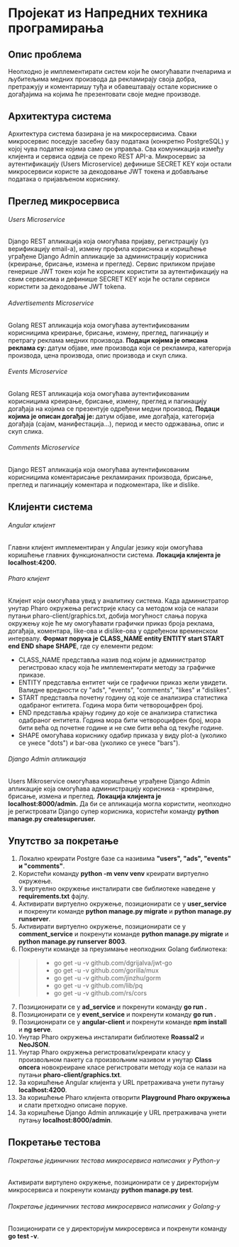 # Пројекат из Напредних техника програмирања

## Опис проблема
Неопходно је имплементирати систем који ће омогућавати пчеларима и љубитељима медних производа да рекламирају своја добра, претражују и коментаришу туђа и обавештавају остале кориснике о догађајима на којима ће презентовати своје медне производе.

## Архитектура система
Архитектура система базирана је на микросервисима. Сваки микросервис поседује засебну базу података (конкретно PostgreSQL) у којој чува податке којима само он управља. Сва комуникација између клијента и сервиса одвија се преко REST API-а. Микросервис за аутентификацију (Users Microservice) дефинише SECRET KEY који остали микросервиси користе за декодовање JWT токена и добављање података о пријављеном кориснику.

## Преглед микросервиса

###### Users Microservice
Django REST апликација која омогућава пријаву, регистрацију (уз верификацију email-а), измену профила корисника и коришћење уграђене Django Admin апликације за администрацију корисника (креирање, брисање, измена и преглед). Сервис приликом пријаве генерише JWT токен који ће корисник користити за аутентификацију на свим сервисима и дефинише SECRET KEY који ће остали сервиси користити за декодовање JWT tokena.

###### Advertisements Microservice
Golang REST апликација која омогућава аутентификованим корисницима креирање, брисање, измену, преглед, пагинацију и претрагу реклама медних производа. <b>Подаци којима је описана реклама су: </b>датум објаве, име производа који се рекламира, категорија производа, цена производа, опис производа и скуп слика.

###### Events Microservice
Golang REST апликација која омогућава аутентификованим корисницима креирање, брисање, измену, преглед и пагинацију догађаја на којима се презентује одређени медни производ. <b>Подаци којима је описан догађај је: </b>датум објаве, име догађаја, категорија догађаја (сајам, манифестација...), период и место одржавања, опис и скуп слика.

###### Comments Microservice
Django REST апликација која омогућава аутентификованим корисницима коментарисање рекламираних производа, брисање, преглед и пагинацију коментара и подкоментара, like и dislike.

## Клијенти система

###### Angular клијент
Главни клијент имплементиран у Angular језику који омогућава коришћење главних функционалности система. <b>Локација клијента је localhost:4200.</b>

###### Pharo клијент
Клијент који омогућава увид у аналитику система. Када администратор унутар Pharo окружења регистријe класу са методом која се налази путањи pharo-client/graphics.txt, добија могућност слања порука окружењу које ће му омогућавати графички приказ броја реклама, догађаја, коментара, like-ова и dislike-ова у одређеном временском интервалу. <b>Формат порука је CLASS_NAME entity ENTITY start START end END shape SHAPE</b>, где су елементи редом:
- CLASS_NAME представља назив под којим је администратор регистровао класу која ће имплементирати методу за графичке приказе.
- ENTITY представља ентитет чији се графички приказ жели увидети. Валидне вредности су "ads", "events", "comments", "likes" и "dislikes".
- START представља почетну годину од које се анализира статистика одабраног ентитета. Година мора бити четвороцифрен број.
- END представља крајњу годину до које се анализира статистика одабраног ентитета. Година мора бити четвороцифрен број, мора бити већа од почетне године и не сме бити већа од текуће године.
- SHAPE омогућава кориснику одабир приказа у виду plot-а (уколико се унесе "dots") и bar-ова (уколико се унесе "bars").

###### Django Admin апликација
Users Mikroservice омогућава коришћење уграђене Django Admin апликације која омогућава администрацију корисника - креирање, брисање, измена и преглед. <b>Локација клијента је localhost:8000/admin.</b> Да би се апликација могла користити, неопходно је регистровати Django супер корисника, користећи команду <b>python manage.py createsuperuser.</b>

## Упутство за покретање
1. Локално креирати Postgre базе са називима <b>"users", "ads", "events" и "comments"</b>.
2. Користећи команду <b>python -m venv venv</b> креирати виртуелно окружење.
3. У виртуелно окружење инсталирати све библиотеке наведене у <b>requirements.txt</b> фајлу.
4. Активирати виртуелно окружење, позиционирати се у <b>user_service</b> и покренути команде <b>python manage.py migrate</b> и <b>python manage.py runserver</b>.
5. Активирати виртуелно окружење, позиционирати се у <b>comment_service</b> и покренути команде <b>python manage.py migrate</b> и <b>python manage.py runserver 8003</b>.
6. Покренути команде за преузимање неопходних Golang библиотека:
>> - go get -u -v github.com/dgrijalva/jwt-go
>> - go get -u -v github.com/gorilla/mux
>> - go get -u -v github.com/jinzhu/gorm
>> - go get -u -v github.com/lib/pq
>> - go get -u -v github.com/rs/cors
7. Позиционирати се у <b>ad_service</b> и покренути команду <b>go run .</b>
8. Позиционирати се у <b>event_service</b> и покренути команду <b>go run .</b>
9. Позиционирати се у <b>angular-client</b> и покренути команде <b>npm install</b> и <b>ng serve</b>.
10. Унутар Pharo окружења инсталирати библиотеке <b>Roassal2</b> и <b>NeoJSON</b>.
11. Унутар Pharo окружења регистровати/креирати класу у произвољном пакету са произвољним називом и унутар <b>Class опсега</b> новокреиране класе регистровати методу која се налази на путањи <b>pharo-client/graphics.txt</b>.
12. За коришћење Angular клијента у URL претраживача унети путању <b>localhost:4200</b>.
13. За коришћење Pharo клијента отворити <b>Playground Pharo окружења</b> и слати претходно описане поруке.
14. За коришћење Django Admin апликације у URL претраживача унети путању <b>localhost:8000/admin</b>.

## Покретање тестова

###### Покретање јединичних тестова микросервиса написаних у Python-у
Активирати виртулено окружење, позиционирати се у директоријум микросервиса и покренути команду <b>python manage.py test</b>.

###### Покретање јединичних тестова микросервиса написаних у Golang-у
Позиционирати се у директоријум микросервиса и покренути команду <b>go test -v</b>.
